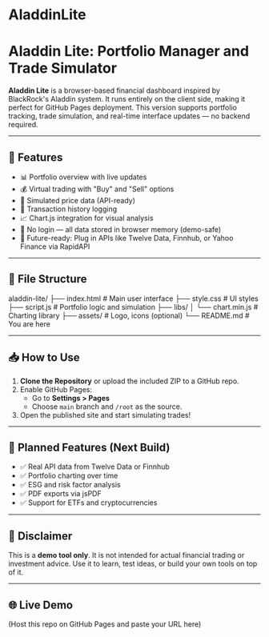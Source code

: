 # AladdinLite

# Aladdin Lite: Portfolio Manager and Trade Simulator

**Aladdin Lite** is a browser-based financial dashboard inspired by BlackRock's Aladdin system. It runs entirely on the client side, making it perfect for GitHub Pages deployment. This version supports portfolio tracking, trade simulation, and real-time interface updates — no backend required.

---

## 🚀 Features

- 📊 Portfolio overview with live updates
- 💰 Virtual trading with "Buy" and "Sell" options
- 💼 Simulated price data (API-ready)
- 🧾 Transaction history logging
- 📈 Chart.js integration for visual analysis
- 💾 No login — all data stored in browser memory (demo-safe)
- 🧪 Future-ready: Plug in APIs like Twelve Data, Finnhub, or Yahoo Finance via RapidAPI

---

## 📂 File Structure

aladdin-lite/ ├── index.html # Main user interface ├── style.css # UI styles ├── script.js # Portfolio logic and simulation ├── libs/ │ └── chart.min.js # Charting library ├── assets/ # Logo, icons (optional) └── README.md # You are here


---

## 📥 How to Use

1. **Clone the Repository** or upload the included ZIP to a GitHub repo.
2. Enable GitHub Pages:
   - Go to **Settings > Pages**
   - Choose `main` branch and `/root` as the source.
3. Open the published site and start simulating trades!

---

## 🧠 Planned Features (Next Build)

- ✅ Real API data from Twelve Data or Finnhub
- ✅ Portfolio charting over time
- ✅ ESG and risk factor analysis
- ✅ PDF exports via jsPDF
- ✅ Support for ETFs and cryptocurrencies

---

## 🔐 Disclaimer

This is a **demo tool only**. It is not intended for actual financial trading or investment advice. Use it to learn, test ideas, or build your own tools on top of it.

---

## 🌐 Live Demo

(Host this repo on GitHub Pages and paste your URL here)



